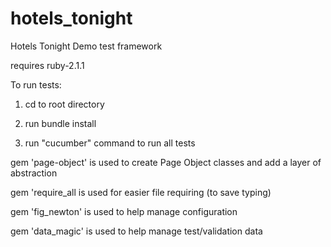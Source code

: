 # hotels_tonight
Hotels Tonight Demo test framework

requires ruby-2.1.1

To run tests:

1. cd to root directory

2. run bundle install

3. run "cucumber" command to run all tests


gem 'page-object' is used to create Page Object classes and add a layer of abstraction

gem 'require_all  is used for easier file requiring (to save typing)

gem 'fig_newton'  is used to help manage configuration

gem 'data_magic'  is used to help manage test/validation data


